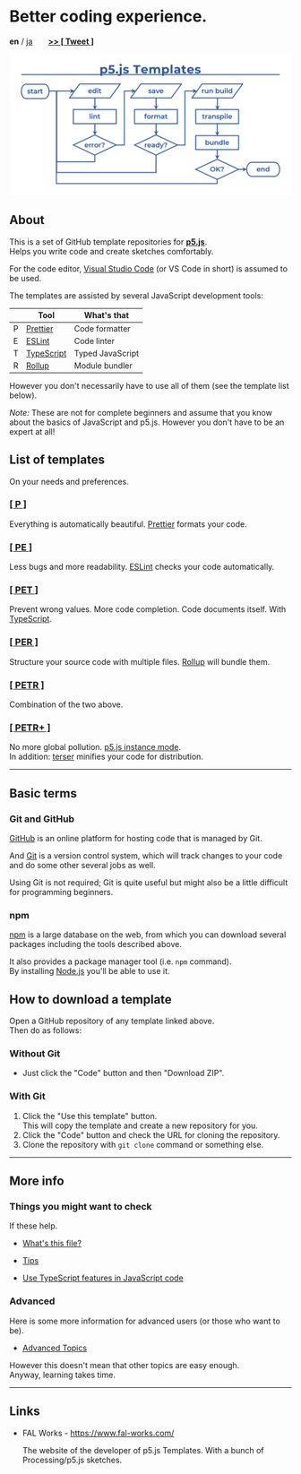 # Better coding experience.

**en** / [ja](./ja/)
<span style="margin-left: 1.5rem">
  <a href="https://twitter.com/intent/tweet?url=https://fal-works.github.io/p5js-templates/&text=p5.js+Templates&hashtags=p5js" target="blank_">
    <strong>>> [ Tweet ]</strong>
  </a>
</span>

![p5.js Templates](./images/flowchart.png)

## About

This is a set of GitHub template repositories for **[p5.js](https://p5js.org/)**.  
Helps you write code and create sketches comfortably.

For the code editor, [Visual Studio Code](https://code.visualstudio.com/) (or VS Code in short) is assumed to be used.

The templates are assisted by several JavaScript development tools:

||Tool|What's that|
|---|---|---|
|P|[Prettier](https://prettier.io/)|Code formatter|
|E|[ESLint](https://eslint.org/)|Code linter|
|T|[TypeScript](https://www.typescriptlang.org/)|Typed JavaScript|
|R|[Rollup](https://rollupjs.org/)|Module bundler|

However you don't necessarily have to use all of them (see the template list below).

*Note:* These are not for complete beginners and assume that you know about the basics of JavaScript and p5.js. However you don't have to be an expert at all!


## List of templates

On your needs and preferences.

### [[ P ]](https://github.com/fal-works/p5js-template-p)

Everything is automatically beautiful. [Prettier](https://prettier.io/) formats your code.

### [[ PE ]](https://github.com/fal-works/p5js-template-pe)

Less bugs and more readability. [ESLint](https://eslint.org/) checks your code automatically.

### [[ PET ]](https://github.com/fal-works/p5js-template-pet)

Prevent wrong values. More code completion. Code documents itself. With [TypeScript](https://www.typescriptlang.org/).

### [[ PER ]](https://github.com/fal-works/p5js-template-per)

Structure your source code with multiple files. [Rollup](https://rollupjs.org/) will bundle them.

### [[ PETR ]](https://github.com/fal-works/p5js-template-petr)

Combination of the two above.

### [[ PETR+ ]](https://github.com/fal-works/p5js-template-petr-plus)

No more global pollution. [p5.js instance mode](https://github.com/processing/p5.js/wiki/Global-and-instance-mode).  
In addition: [terser](https://terser.org/) minifies your code for distribution.


----

## Basic terms

### Git and GitHub

[GitHub](https://github.co.jp/) is an online platform for hosting code that is managed by Git.  

And [Git](https://git-scm.com/) is a version control system, which will track changes to your code and do some other several jobs as well.

Using Git is not required; Git is quite useful but might also be a little difficult for programming beginners.

### npm

[npm](https://docs.npmjs.com/) is a large database on the web, from which you can download several packages including the tools described above.

It also provides a package manager tool (i.e. `npm` command).  
By installing [Node.js](https://nodejs.org/) you'll be able to use it.


## How to download a template

Open a GitHub repository of any template linked above.  
Then do as follows:

### Without Git

- Just click the "Code" button and then "Download ZIP".

### With Git

1. Click the "Use this template" button.  
This will copy the template and create a new repository for you.
2. Click the "Code" button and check the URL for cloning the repository.
3. Clone the repository with `git clone` command or something else.


----


## More info

### Things you might want to check

If these help.

- [What's this file?](./what-is-this-file.md)

- [Tips](./tips.md)

- [Use TypeScript features in JavaScript code](./use-ts-in-js.md)

### Advanced

Here is some more information for advanced users (or those who want to be).  

- [Advanced Topics](./advanced-topics.md)

However this doesn't mean that other topics are easy enough.  
Anyway, learning takes time.


----


## Links

- FAL Works - <https://www.fal-works.com/>

    The website of the developer of p5.js Templates. With a bunch of Processing/p5.js sketches.
